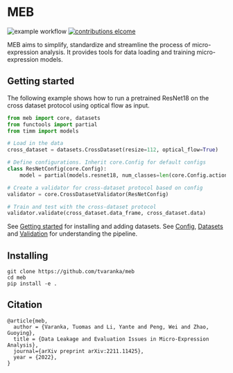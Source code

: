 # MEB
![example workflow](https://github.com/tvaranka/Cross-dataset-micro-expression/workflows/Python%20application/badge.svg)
[![contributions elcome](https://img.shields.io/badge/contributions-welcome-brightgreen.svg?style=flat)](https://github.com/tvaranka/Cross-dataset-micro-expression/issues)

MEB aims to simplify, standardize and streamline the process of micro-expression analysis. It provides tools for data loading and training micro-expression models.

## Getting started

The following example shows how to run a pretrained ResNet18 on the cross dataset protocol using optical flow as input.

```python
from meb import core, datasets
from functools import partial
from timm import models

# Load in the data
cross_dataset = datasets.CrossDataset(resize=112, optical_flow=True)

# Define configurations. Inherit core.Config for default configs
class ResNetConfig(core.Config):
    model = partial(models.resnet18, num_classes=len(core.Config.action_units), pretrained=True)

# Create a validator for cross-dataset protocol based on config
validator = core.CrossDatasetValidator(ResNetConfig)

# Train and test with the cross-dataset protocol
validator.validate(cross_dataset.data_frame, cross_dataset.data)
```

See [Getting started](docs/getting_started.md) for installing and adding datasets. See [Config](docs/config.md), [Datasets](docs/datasets.md) and [Validation](docs/validation.md) for understanding the pipeline.

## Installing
```shell
git clone https://github.com/tvaranka/meb
cd meb
pip install -e .
```

## Citation
```
@article{meb,
  author = {Varanka, Tuomas and Li, Yante and Peng, Wei and Zhao, Guoying},
  title = {Data Leakage and Evaluation Issues in Micro-Expression Analysis},
  journal={arXiv preprint arXiv:2211.11425},
  year = {2022},
}
```
